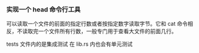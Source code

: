 ### 实现一个 head 命令行工具

可以读取一个文件的前面的指定行数或者按指定数字读取字节。它和 cat 命令相反，不读取完一个文件所有行数，一般专门用于查看大文件的前面几行。

tests 文件内的是集成测试
在 lib.rs 内也会有单元测试
